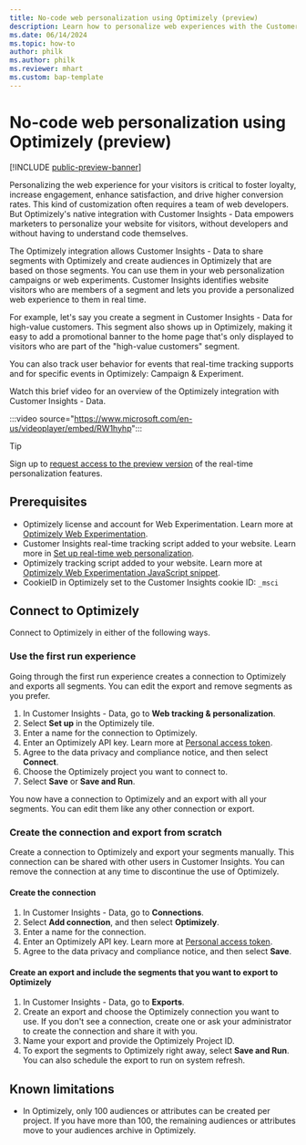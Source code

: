 ```yaml
---
title: No-code web personalization using Optimizely (preview)
description: Learn how to personalize web experiences with the Customer Insights - Data and Optimizely integration.
ms.date: 06/14/2024
ms.topic: how-to
author: philk
ms.author: philk
ms.reviewer: mhart
ms.custom: bap-template
---
```


# No-code web personalization using Optimizely (preview)

[!INCLUDE [public-preview-banner](includes/public-preview-banner.md)]

Personalizing the web experience for your visitors is critical to foster loyalty, increase engagement, enhance satisfaction, and drive higher conversion rates. This kind of customization often requires a team of web developers. But Optimizely's native integration with Customer Insights - Data empowers marketers to personalize your website for visitors, without developers and without having to understand code themselves.

The Optimizely integration allows Customer Insights - Data to share segments with Optimizely and create audiences in Optimizely that are based on those segments. You can use them in your web personalization campaigns or web experiments. Customer Insights identifies website visitors who are members of a segment and lets you provide a personalized web experience to them in real time.

For example, let's say you create a segment in Customer Insights - Data for high-value customers. This segment also shows up in Optimizely, making it easy to add a promotional banner to the home page that's only displayed to visitors who are part of the "high-value customers" segment.

You can also track user behavior for events that real-time tracking supports and for specific events in Optimizely: Campaign & Experiment.

Watch this brief video for an overview of the Optimizely integration with Customer Insights - Data.

:::video source="https://www.microsoft.com/en-us/videoplayer/embed/RW1hyhp":::

> [!TIP]
> Sign up to [request access to the preview version](https://forms.office.com/r/6NK6uj6f7f) of the real-time personalization features.

## Prerequisites

- Optimizely license and account for Web Experimentation. Learn more at [Optimizely Web Experimentation](https://www.optimizely.com/products/experiment/web-experimentation/).
- Customer Insights real-time tracking script added to your website. Learn more in [Set up real-time web personalization](real-time-web-personalization.md).
- Optimizely tracking script added to your website. Learn more at [Optimizely Web Experimentation JavaScript snippet](https://support.optimizely.com/hc/articles/4410284311565-Optimizely-Web-Experimentation-JavaScript-snippet).
- CookieID in Optimizely set to the Customer Insights cookie ID: `_msci`

## Connect to Optimizely

Connect to Optimizely in either of the following ways.

### Use the first run experience

Going through the first run experience creates a connection to Optimizely and exports all segments. You can edit the export and remove segments as you prefer.

1. In Customer Insights - Data, go to **Web tracking & personalization**.
1. Select **Set up** in the Optimizely tile.
1. Enter a name for the connection to Optimizely.
1. Enter an Optimizely API key. Learn more at [Personal access token](https://docs.developers.optimizely.com/web-experimentation/docs/personal-access-token).
1. Agree to the data privacy and compliance notice, and then select **Connect**.
1. Choose the Optimizely project you want to connect to.
1. Select **Save** or **Save and Run**.

You now have a connection to Optimizely and an export with all your segments. You can edit them like any other connection or export.

### Create the connection and export from scratch

Create a connection to Optimizely and export your segments manually. This connection can be shared with other users in Customer Insights. You can remove the connection at any time to discontinue the use of Optimizely.

#### Create the connection

1. In Customer Insights - Data, go to **Connections**.
1. Select **Add connection**, and then select **Optimizely**.
1. Enter a name for the connection.
1. Enter an Optimizely API key. Learn more at [Personal access token](https://docs.developers.optimizely.com/web-experimentation/docs/personal-access-token).
1. Agree to the data privacy and compliance notice, and then select **Save**.

#### Create an export and include the segments that you want to export to Optimizely

1. In Customer Insights - Data, go to **Exports**.
1. Create an export and choose the Optimizely connection you want to use. If you don't see a connection, create one or ask your administrator to create the connection and share it with you.
1. Name your export and provide the Optimizely Project ID.
1. To export the segments to Optimizely right away, select **Save and Run**. You can also schedule the export to run on system refresh.

## Known limitations

- In Optimizely, only 100 audiences or attributes can be created per project. If you have more than 100, the remaining audiences or attributes move to your audiences archive in Optimizely.
